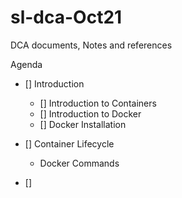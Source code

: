 # sl-dca-Oct21
DCA documents, Notes and references

Agenda

- [] Introduction
    - [] Introduction to Containers
    - [] Introduction to Docker
    - [] Docker Installation
- [] Container Lifecycle
    - Docker Commands

- [] 


